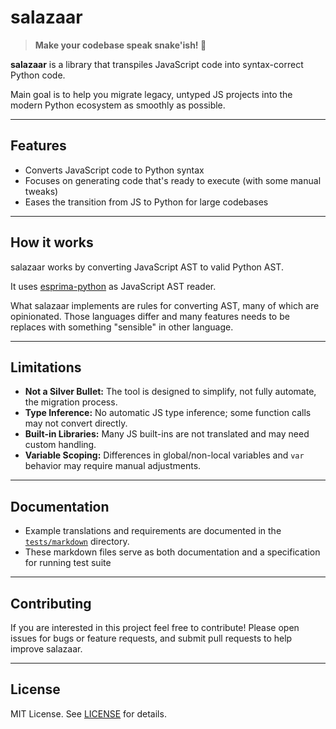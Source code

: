 # salazaar

> **Make your codebase speak snake'ish! 🐍**

**salazaar** is a library that transpiles JavaScript code into syntax-correct Python code.

Main goal is to help you migrate legacy, untyped JS projects into the modern Python ecosystem as smoothly as possible.

---

## Features

- Converts JavaScript code to Python syntax
- Focuses on generating code that's ready to execute (with some manual tweaks)
- Eases the transition from JS to Python for large codebases

---

## How it works
salazaar works by converting JavaScript AST to valid Python AST.

It uses [esprima-python](https://github.com/Kronuz/esprima-python) as JavaScript AST reader.

What salazaar implements are rules for converting AST, many of which are opinionated. Those languages differ and many features needs to be replaces with something "sensible" in other language.

---

## Limitations

- **Not a Silver Bullet:** The tool is designed to simplify, not fully automate, the migration process.
- **Type Inference:** No automatic JS type inference; some function calls may not convert directly.
- **Built-in Libraries:** Many JS built-ins are not translated and may need custom handling.
- **Variable Scoping:** Differences in global/non-local variables and `var` behavior may require manual adjustments.

---

## Documentation

- Example translations and requirements are documented in the [`tests/markdown`](./tests/markdown) directory.
- These markdown files serve as both documentation and a specification for running test suite

---

## Contributing

If you are interested in this project feel free  to contribute! Please open issues for bugs or feature requests, and submit pull requests to help improve salazaar.

---

## License

MIT License. See [LICENSE](./LICENSE) for details.

